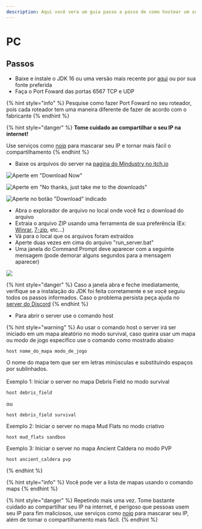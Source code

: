 ```yaml
---
description: Aqui você vera um guia passo a passo de como hostear um server no PC
---
```


# PC

## Passos

* Baixe e instale o JDK 16 ou uma versão mais recente por [aqui](https://adoptopenjdk.net) ou por sua fonte preferida
* Faça o Port Foward das portas 6567 TCP e UDP

{% hint style="info" %}
Pesquise como fazer Port Foward no seu roteador, pois cada roteador tem uma maneira diferente de fazer de acordo com o fabricante
{% endhint %}

{% hint style="danger" %}
**Tome cuidado ao compartilhar o seu IP na internet!**

Use serviços como [noip](https://www.noip.com) para mascarar seu IP e tornar mais fácil o compartilhamento
{% endhint %}

* Baixe os arquivos do server na [pagina do Mindustry no itch.io](https://anuke.itch.io/mindustry)

![Aperte em "Download Now" ](../../.gitbook/assets/download1.png)

![Aperte em "No thanks, just take me to the downloads"](../../.gitbook/assets/download2.png)

![Aperte no botão "Download" indicado](../../.gitbook/assets/download3.png)

* Abra o explorador de arquivo no local onde você fez o download do arquivo
* Extraia o arquivo ZIP usando uma ferramenta de sua preferência (Ex: [Winrar](https://www.win-rar.com/start.html?\&L=0), [7-zip](https://www.7-zip.org/download.html), etc...)
* Vá para o local que os arquivos foram extraídos
* Aperte duas vezes em cima do arquivo "run_server.bat"
* Uma janela do Command Prompt deve aparecer com a seguinte mensagem (pode demorar alguns segundos para a mensagem aparecer)

![](../../.gitbook/assets/prompt1.png)

{% hint style="danger" %}
Caso a janela abra e feche imediatamente, verifique se a instalação do JDK foi feita corretamente e se você seguiu todos os passos informados. Caso o problema persista peça ajuda no [server do Discord](https://discord.gg/Rt5HjqW)
{% endhint %}

* Para abrir o server use o comando host

{% hint style="warning" %}
Ao usar o comando host o server irá ser iniciado em um mapa aleatório no modo survival, caso queira usar um mapa ou modo de jogo específico use o comando como mostrado abaixo

```
host nome_do_mapa modo_de_jogo
```

O nome do mapa tem que ser em letras minúsculas e substituindo espaços por sublinhados.\
\
Exemplo 1: Iniciar o server no mapa Debris Field no modo survival

```
host debris_field
```

ou

```
host debris_field survival
```

Exemplo 2: Iniciar o server no mapa Mud Flats no modo criativo

```
host mud_flats sandbox
```

Exemplo 3: Iniciar o server no mapa Ancient Caldera no modo PVP

```
host ancient_caldera pvp
```
{% endhint %}

{% hint style="info" %}
Você pode ver a lista de mapas usando o comando maps
{% endhint %}

{% hint style="danger" %}
Repetindo mais uma vez. Tome bastante cuidado ao compartilhar seu IP na internet, é perigoso que pessoas usem seu IP para fim maliciosos, use serviços como [noip](https://www.noip.com) para mascarar seu IP, além de tornar o compartilhamento mais fácil.
{% endhint %}



